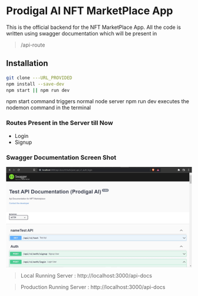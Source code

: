 # Prodigal AI NFT MarketPlace App
This is the official backend for the NFT MarketPlace App. All the code is written using swagger documentation which will be present in <blockquote>/api-route</blockquote>

## Installation
```bash
git clone ---URL_PROVIDED
npm install --save-dev
npm start || npm run dev
```

npm start command triggers normal node server
npm run dev executes the nodemon command in the terminal

### Routes Present in the Server till Now
 - Login
 - Signup

### Swagger Documentation Screen Shot

<img src="./github_assets/swagger.jpg" 
        alt="Picture" 
        width="auto"        
        style="display: block; margin: 0 auto" /> 

<blockquote>Local Running Server : http://localhost:3000/api-docs</blockquote>
<blockquote>Production Running Server : http://localhost:3000/api-docs</blockquote>
